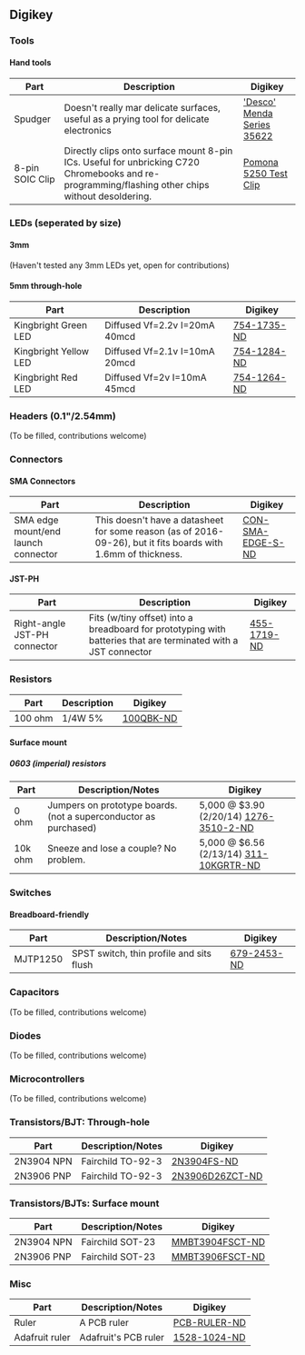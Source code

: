 ## Digikey

### Tools

#### Hand tools

| Part | Description | Digikey |
|-------|-----------------|-----------|
| Spudger | Doesn't really mar delicate surfaces, useful as a prying tool for delicate electronics | ['Desco' Menda Series 35622](http://www.digikey.com/product-search/en/tools/excavators-hooks-picks-probes-tuning-tools/1246032?k=16-1132-ND) |
| 8-pin SOIC Clip | Directly clips onto surface mount 8-pin ICs. Useful for unbricking C720 Chromebooks and re-programming/flashing other chips without desoldering. | [Pomona 5250 Test Clip](http://www.digikey.com/product-detail/en/5250/501-1311-ND) |

### LEDs (seperated by size)

#### 3mm

(Haven't tested any 3mm LEDs yet, open for contributions)

#### 5mm through-hole

| Part | Description | Digikey |
|-------|-----------------|-----------|
| Kingbright Green LED | Diffused Vf=2.2v I=20mA 40mcd | [754-1735-ND](http://www.digikey.com/product-search/en?vendor=0&keywords=754-1735-ND) |
| Kingbright Yellow LED | Diffused Vf=2.1v I=10mA 20mcd | [754-1284-ND](http://www.digikey.com/product-search/en?vendor=0&keywords=754-1284-ND)  |
| Kingbright Red LED | Diffused Vf=2v I=10mA 45mcd | [754-1264-ND](http://www.digikey.com/product-search/en?vendor=0&keywords=754-1264-ND) |

### Headers (0.1"/2.54mm)

(To be filled, contributions welcome)

### Connectors

#### SMA Connectors

| Part | Description | Digikey |
|-------|-----------------|-----------|
| SMA edge mount/end launch connector | This doesn't have a datasheet for some reason (as of 2016-09-26), but it fits boards with 1.6mm of thickness. | [CON-SMA-EDGE-S-ND](http://www.digikey.com/product-search/en?vendor=0&keywords=CON-SMA-EDGE-S-ND) |

#### JST-PH

| Part | Description | Digikey |
|-------|-----------------|-----------|
| Right-angle JST-PH connector | Fits (w/tiny offset) into a breadboard for prototyping with batteries that are terminated with a JST connector | [455-1719-ND](http://www.digikey.com/product-search/en?vendor=0&keywords=455-1719-ND) |

### Resistors

| Part | Description | Digikey |
|-------|-----------------|-----------|
| 100 ohm | 1/4W 5% |[100QBK-ND](http://www.digikey.com/product-detail/en/CFR-25JB-52-100R/100QBK-ND/246)

#### Surface mount

##### 0603 (imperial) resistors

| Part | Description/Notes | Digikey |
|-------|-----------------|-----------|
| 0 ohm | Jumpers on prototype boards. (not a superconductor as purchased) | 5,000 @ $3.90 (2/20/14) [1276-3510-2-ND](http://www.digikey.com/product-detail/en/RC1608J000CS/1276-3510-2-ND/3903518)
| 10k ohm | Sneeze and lose a couple? No problem. | 5,000 @ $6.56 (2/13/14) [311-10KGRTR-ND](http://www.digikey.com/product-detail/en/RC0603JR-0710KL/311-10KGRTR-ND/)

### Switches

#### Breadboard-friendly

| Part | Description/Notes | Digikey |
|------|-------------------|---------|
| MJTP1250 | SPST switch, thin profile and sits flush | [679-2453-ND](http://www.digikey.com/product-search/en?keywords=679-2453-ND) |

### Capacitors

(To be filled, contributions welcome)

### Diodes

(To be filled, contributions welcome)

### Microcontrollers

(To be filled, contributions welcome)

### Transistors/BJT: Through-hole

| Part | Description/Notes | Digikey |
|-------|-----------------|-----------|
| 2N3904 NPN | Fairchild TO-92-3 | [2N3904FS-ND](http://www.digikey.com/product-detail/en/2N3904BU/2N3904FS-ND/1413)
| 2N3906 PNP | Fairchild TO-92-3 | [2N3906D26ZCT-ND](http://www.digikey.com/product-detail/en/2N3906TFR/2N3906D26ZCT-ND/458922)

### Transistors/BJTs: Surface mount

| Part | Description/Notes | Digikey |
|-------|-----------------|-----------|
| 2N3904 NPN | Fairchild SOT-23 | [MMBT3904FSCT-ND](http://www.digikey.com/product-detail/en/MMBT3904/MMBT3904FSCT-ND/458971)
| 2N3906 PNP | Fairchild SOT-23 | [MMBT3906FSCT-ND](http://www.digikey.com/product-detail/en/MMBT3906/MMBT3906FSCT-ND/458972)

### Misc ###

| Part | Description/Notes | Digikey |
|-------|-----------------|-----------|
| Ruler | A PCB ruler | [PCB-RULER-ND](http://www.digikey.com/product-detail/en/digi-key-electronics/PCB-RULER-12INCH/PCB-RULER-ND/5767550)
| Adafruit ruler | Adafruit's PCB ruler | [1528-1024-ND](http://www.digikey.com/product-detail/en/adafruit-industries-llc/1554/1528-1024-ND)

